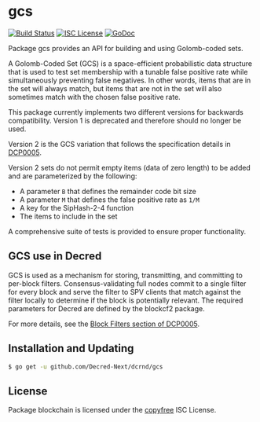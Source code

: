 gcs
===

[![Build Status](https://github.com/Decred-Next/dcrnd/workflows/Build%20and%20Test/badge.svg)](https://github.com/Decred-Next/dcrnd/actions)
[![ISC License](https://img.shields.io/badge/license-ISC-blue.svg)](http://copyfree.org)
[![GoDoc](https://img.shields.io/badge/godoc-reference-blue.svg)](https://godoc.org/github.com/Decred-Next/dcrnd/gcs)

Package gcs provides an API for building and using Golomb-coded sets.

A Golomb-Coded Set (GCS) is a space-efficient probabilistic data structure that
is used to test set membership with a tunable false positive rate while
simultaneously preventing false negatives.  In other words, items that are in
the set will always match, but items that are not in the set will also sometimes
match with the chosen false positive rate.

This package currently implements two different versions for backwards
compatibility.  Version 1 is deprecated and therefore should no longer be used.

Version 2 is the GCS variation that follows the specification details in
[DCP0005](https://github.com/decred/dcps/blob/master/dcp-0005/dcp-0005.mediawiki#golomb-coded-sets).

Version 2 sets do not permit empty items (data of zero length) to be added and
are parameterized by the following:

* A parameter `B` that defines the remainder code bit size
* A parameter `M` that defines the false positive rate as `1/M`
* A key for the SipHash-2-4 function
* The items to include in the set

A comprehensive suite of tests is provided to ensure proper functionality.

## GCS use in Decred

GCS is used as a mechanism for storing, transmitting, and committing to
per-block filters.  Consensus-validating full nodes commit to a single filter
for every block and serve the filter to SPV clients that match against the
filter locally to determine if the block is potentially relevant.  The required
parameters for Decred are defined by the blockcf2 package.

For more details, see the [Block Filters section of
DCP0005](https://github.com/decred/dcps/blob/master/dcp-0005/dcp-0005.mediawiki#block-filters).

## Installation and Updating

```bash
$ go get -u github.com/Decred-Next/dcrnd/gcs
```

## License

Package blockchain is licensed under the [copyfree](http://copyfree.org) ISC
License.
